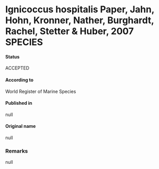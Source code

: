 # Ignicoccus hospitalis Paper, Jahn, Hohn, Kronner, Nather, Burghardt, Rachel, Stetter & Huber, 2007 SPECIES

#### Status
ACCEPTED

#### According to
World Register of Marine Species

#### Published in
null

#### Original name
null

### Remarks
null